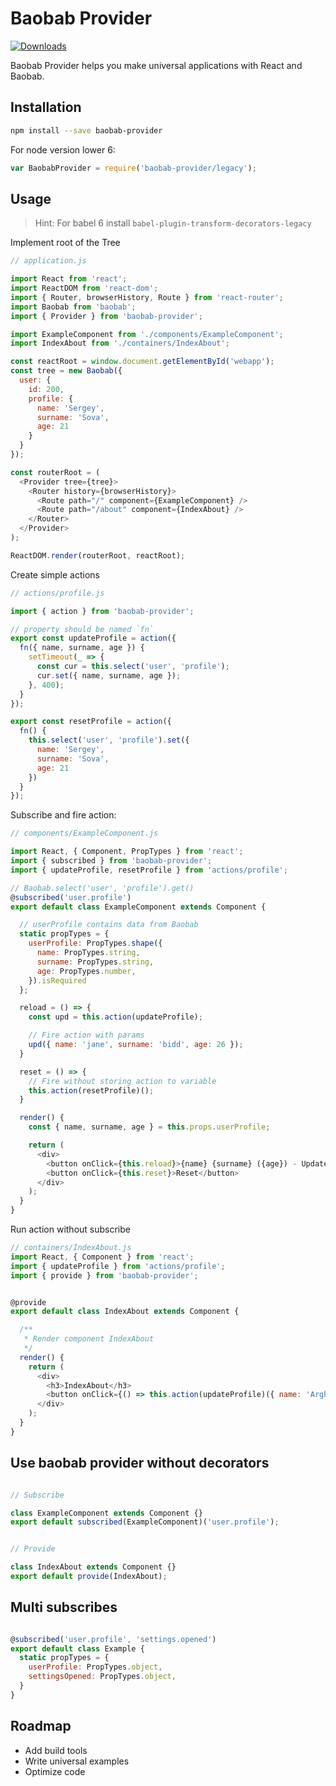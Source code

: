 # Baobab Provider

[![Downloads](https://img.shields.io/npm/dm/baobab-provider.svg)](https://www.npmjs.com/package/baobab-provider)


Baobab Provider helps you make universal applications with React and Baobab.

## Installation

```bash
npm install --save baobab-provider
```

For node version lower 6:

```js
var BaobabProvider = require('baobab-provider/legacy');
```


## Usage

> Hint: For babel 6 install `babel-plugin-transform-decorators-legacy`

Implement root of the Tree

```js
// application.js

import React from 'react';
import ReactDOM from 'react-dom';
import { Router, browserHistory, Route } from 'react-router';
import Baobab from 'baobab';
import { Provider } from 'baobab-provider';

import ExampleComponent from './components/ExampleComponent';
import IndexAbout from './containers/IndexAbout';

const reactRoot = window.document.getElementById('webapp');
const tree = new Baobab({
  user: {
    id: 200,
    profile: {
      name: 'Sergey',
      surname: 'Sova',
      age: 21
    }
  }
});

const routerRoot = (
  <Provider tree={tree}>
    <Router history={browserHistory}>
      <Route path="/" component={ExampleComponent} />
      <Route path="/about" component={IndexAbout} />
    </Router>
  </Provider>
);

ReactDOM.render(routerRoot, reactRoot);
```


Create simple actions

```js
// actions/profile.js

import { action } from 'baobab-provider';

// property should be named `fn`
export const updateProfile = action({
  fn({ name, surname, age }) {
    setTimeout(_ => {
      const cur = this.select('user', 'profile');
      cur.set({ name, surname, age });
    }, 400);
  }
});

export const resetProfile = action({
  fn() {
    this.select('user', 'profile').set({
      name: 'Sergey',
      surname: 'Sova',
      age: 21
    })
  }
});
```

Subscribe and fire action:

```js
// components/ExampleComponent.js

import React, { Component, PropTypes } from 'react';
import { subscribed } from 'baobab-provider';
import { updateProfile, resetProfile } from 'actions/profile';

// Baobab.select('user', 'profile').get()
@subscribed('user.profile')
export default class ExampleComponent extends Component {

  // userProfile contains data from Baobab
  static propTypes = {
    userProfile: PropTypes.shape({
      name: PropTypes.string,
      surname: PropTypes.string,
      age: PropTypes.number,
    }).isRequired
  };

  reload = () => {
    const upd = this.action(updateProfile);

    // Fire action with params
    upd({ name: 'jane', surname: 'bidd', age: 26 });
  }

  reset = () => {
    // Fire without storing action to variable
    this.action(resetProfile)();
  }

  render() {
    const { name, surname, age } = this.props.userProfile;

    return (
      <div>
        <button onClick={this.reload}>{name} {surname} ({age}) - Update</button>
        <button onClick={this.reset}>Reset</button>
      </div>
    );
  }
}
```

Run action without subscribe

```js
// containers/IndexAbout.js
import React, { Component } from 'react';
import { updateProfile } from 'actions/profile';
import { provide } from 'baobab-provider';


@provide
export default class IndexAbout extends Component {

  /**
   * Render component IndexAbout
   */
  render() {
    return (
      <div>
        <h3>IndexAbout</h3>
        <button onClick={() => this.action(updateProfile)({ name: 'Argh', surname: 'Roror', age: 561 })}>Set profile from another component</button>
      </div>
    );
  }
}

```


## Use baobab provider without decorators

```js

// Subscribe

class ExampleComponent extends Component {}
export default subscribed(ExampleComponent)('user.profile');


// Provide

class IndexAbout extends Component {}
export default provide(IndexAbout);

```

## Multi subscribes

```js

@subscribed('user.profile', 'settings.opened')
export default class Example {
  static propTypes = {
    userProfile: PropTypes.object,
    settingsOpened: PropTypes.object,
  }
}
```

## Roadmap

- Add build tools
- Write universal examples
- Optimize code
